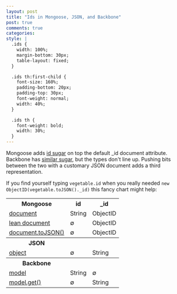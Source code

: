 ```yaml
---
layout: post
title: "Ids in Mongoose, JSON, and Backbone"
post: true
comments: true
categories:
style: |
  .ids {
    width: 100%;
    margin-bottom: 30px;
    table-layout: fixed;
  }

  .ids th:first-child {
    font-size: 160%;
    padding-bottom: 20px;
    padding-top: 30px;
    font-weight: normal;
    width: 40%;
  }

  .ids th {
    font-weight: bold;
    width: 30%;
  }
---
```

Mongoose adds [id sugar](http://mongoosejs.com/docs/guide.html#id) on top the default _id document attribute.  Backbone has [similar sugar](http://backbonejs.org/#Model-idAttribute), but the types don't line up.  Pushing bits between the two with a customary JSON document adds a third representation.

If you find yourself typing `vegetable.id` when you really needed `new ObjectID(vegetable.toJSON()._id)` this fancy chart might help:
<!-- more -->

<table class="ids">
  <tr><th>Mongoose</th><th>id</th><th>_id</th></tr>
  <tr><td><a href="http://mongoosejs.com/docs/api.html#document_Document-id">document</a></td><td>String</td><td>ObjectID</td></tr>
  <tr><td><a href="http://mongoosejs.com/docs/api.html#query_Query-lean">lean document</a></td><td>∅</td><td>ObjectID</td></tr>
  <tr><td><a href="http://mongoosejs.com/docs/api.html#document_Document-toJSON">document.toJSON()</a></td><td>∅</td><td>ObjectID</td></tr>

  <tr><th>JSON</th><th></th><th></th></tr>
  <tr><td><a href="http://www.json.org/">object</a></td><td>∅</td><td>String</td></tr>

  <tr><th>Backbone</th><th></th><th></th></tr>
  <tr><td><a href="http://backbonejs.org/#Model-id">model</td><td>String</td><td>∅</td></tr>
  <tr><td><a href="http://backbonejs.org/#Model-get">model.get()</td><td>∅</td><td>String</td></tr>
</table>



